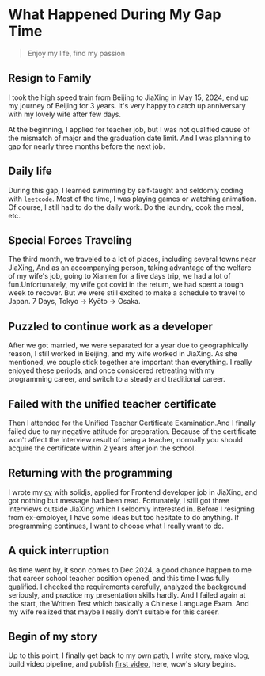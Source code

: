 <!--
created: 2025-01-27
tags: [personal, gap time]
-->

# What Happened During My Gap Time

> Enjoy my life, find my passion

## Resign to Family

I took the high speed train from Beijing to JiaXing in May 15, 2024, end up my journey of Beijing for 3 years. It's very happy to catch up anniversary with my lovely wife after few days.

At the beginning, I applied for teacher job, but I was not qualified cause of the mismatch of major and the graduation date limit. And I was planning to gap for nearly three months before the next job.

## Daily life

During this gap, I learned swimming by self-taught and seldomly coding with `leetcode`. Most of the time, I was playing games or watching animation. Of course, I still had to do the daily work. Do the laundry, cook the meal, etc.

## Special Forces Traveling

The third month, we traveled to a lot of places, including several towns near JiaXing, And as an accompanying person, taking advantage of the welfare of my wife's job, going to Xiamen for a five days trip, we had a lot of fun.Unfortunately, my wife got covid in the return, we had spent a tough week to recover. But we were still excited to make a schedule to travel to Japan. 7 Days, Tokyo ->  Kyōto -> Osaka.

## Puzzled to continue work as a developer

After we got married, we were separated for a year due to geographically reason, I still worked in Beijing, and my wife worked in JiaXing. As she mentioned, we couple stick together are important than everything. I really enjoyed these periods, and once considered retreating with my programming career, and switch to a steady and traditional career.

## Failed with the unified teacher certificate

Then I attended for the Unified Teacher Certificate Examination.And I finally failed due to my negative attitude for preparation. Because of the certificate won't affect the interview result of being a teacher, normally you should acquire the certificate within 2 years after join the school.

## Returning with the programming

I wrote my [cv](https://cv.wuchengwei.com) with solidjs, applied for Frontend developer job in JiaXing, and got nothing but message had been read. Fortunately, I still got three interviews outside JiaXing which I seldomly interested in. Before I resigning from ex-employer, I have some ideas but too hesitate to do anything. If programming continues, I want to choose what I really want to do.

## A quick interruption

As time went by, it soon comes to Dec 2024, a good chance happen to me that career school teacher position opened, and this time I was fully qualified. I checked the requirements carefully, analyzed the background seriously, and practice my presentation skills hardly. And I failed again at the start, the Written Test which basically a Chinese Language Exam. And my wife realized that maybe I really don't suitable for this career.

## Begin of my story

Up to this point, I finally get back to my own path, I write story, make vlog, build video pipeline, and publish [first video](https://youtube.com/shorts/B8RCwy6b3Jw), here, wcw's story begins.
